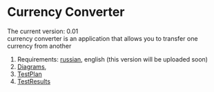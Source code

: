 # Currency Converter
The current version: 0.01 </br>
currency converter is an application that allows you to transfer one currency from another </br>
1. Requirements: [russian](Documentation/SRS-ru.md), english (this version will be uploaded soon)
2. [Diagrams](Documentation/Diagrams/README.md),
3. [TestPlan](https://github.com/Vanya112/CurrencyConverter/blob/master/Documentation/test/TestPlan.md)
4. [TestResults](https://github.com/Vanya112/CurrencyConverter/blob/master/Documentation/test/TestResults.md)
